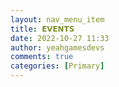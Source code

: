 ```yaml
---
layout: nav_menu_item
title: 𝗘𝗩𝗘𝗡𝗧𝗦
date: 2022-10-27 11:33
author: yeahgamesdevs
comments: true
categories: [Primary]
---
```


